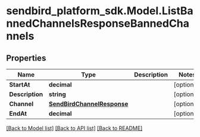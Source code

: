 
# sendbird_platform_sdk.Model.ListBannedChannelsResponseBannedChannels

## Properties

Name | Type | Description | Notes
------------ | ------------- | ------------- | -------------
**StartAt** | **decimal** |  | [optional] 
**Description** | **string** |  | [optional] 
**Channel** | [**SendBirdChannelResponse**](.md) |  | [optional] 
**EndAt** | **decimal** |  | [optional] 

[[Back to Model list]](../README.md#documentation-for-models)
[[Back to API list]](../README.md#documentation-for-api-endpoints)
[[Back to README]](../README.md)

